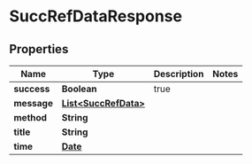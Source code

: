
# SuccRefDataResponse

## Properties
Name | Type | Description | Notes
------------ | ------------- | ------------- | -------------
**success** | **Boolean** | true | 
**message** | [**List&lt;SuccRefData&gt;**](SuccRefData.md) |  | 
**method** | **String** |  | 
**title** | **String** |  | 
**time** | [**Date**](Date.md) |  | 



